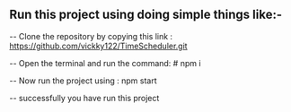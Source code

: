 ## Run this project using doing simple things like:-

-- Clone the repository by copying this link :  https://github.com/vickky122/TimeScheduler.git

-- Open the terminal and run the command: # npm i

-- Now run the project using : npm start

-- successfully you have run this project
